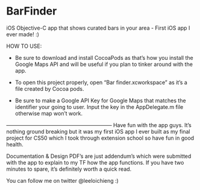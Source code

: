 # BarFinder
iOS Objective-C app that shows curated bars in your area - First iOS app I ever made! :)


HOW TO USE:
- Be sure to download and install CocoaPods as that’s how you install the Google Maps API and will be useful if you plan to tinker around with the app.

- To open this project properly, open “Bar finder.xcworkspace” as it’s a file created by Cocoa pods. 

- Be sure to make a Google API Key for Google Maps that matches the identifier your going to user. Input the key in the AppDelegate.m file otherwise map won’t work.


————————————————————
Have fun with the app guys. It’s nothing ground breaking but it was my first iOS app I ever built as my final project for CS50 which I took through extension school so have fun in good health.

Documentation & Design PDF’s are just addendum’s which were submitted with the app to explain to my TF how the app functions. If you have two minutes to spare, it’s definitely worth a quick read.

You can follow me on twitter @leeloichieng :) 
